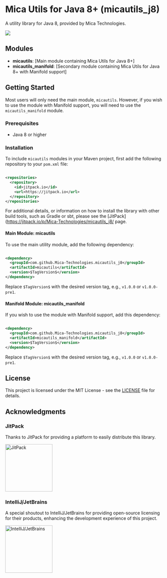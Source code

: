 # Mica Utils for Java 8+ (micautils_j8)

A utility library for Java 8, provided by Mica Technologies.

[![](https://jitpack.io/v/Mica-Technologies/micautils_j8.svg)](https://jitpack.io/#Mica-Technologies/micautils_j8)

## Modules

- **micautils**: [Main module containing Mica Utils for Java 8+]
- **micautils_manifold**: [Secondary module containing Mica Utils for Java 8+ with Manifold support]

## Getting Started

Most users will only need the main module, `micautils`. However, if you wish to use the
module with Manifold support, you will need to use the `micautils_manifold` module.

### Prerequisites

- Java 8 or higher

### Installation

To include `micautils` modules in your Maven project, first add the following repository to
your `pom.xml` file:

```xml

<repositories>
  <repository>
    <id>jitpack.io</id>
    <url>https://jitpack.io</url>
  </repository>
</repositories>
```

For additional details, or information on how to install the library with other build tools, such as
Gradle or sbt, please see the [JitPack](https://jitpack.io/p/Mica-Technologies/micautils_j8/ page.

#### Main Module: micautils

To use the main utility module, add the following dependency:

```xml

<dependency>
  <groupId>com.github.Mica-Technologies.micautils_j8</groupId>
  <artifactId>micautils</artifactId>
  <version>$TagVersion$</version>
</dependency>
```

Replace `$TagVersion$` with the desired version tag, e.g., `v1.0.0` or `v1.0.0-pre1`.

#### Manifold Module: micautils_manifold

If you wish to use the module with Manifold support, add this dependency:

```xml

<dependency>
  <groupId>com.github.Mica-Technologies.micautils_j8</groupId>
  <artifactId>micautils_manifold</artifactId>
  <version>$TagVersion$</version>
</dependency>
```

Replace `$TagVersion$` with the desired version tag, e.g., `v1.0.0` or `v1.0.0-pre1`.

## License

This project is licensed under the MIT License - see the [LICENSE](LICENSE) file for details.

## Acknowledgments

### JitPack

Thanks to JitPack for providing a platform to easily distribute this library.

[<img src="https://jitpack.io/w/img/jitpack_bg_opacity01.png" width="150" alt="JitPack" />](https://jitpack.io/)

### IntelliJ/JetBrains

A special shoutout to IntelliJ/JetBrains for providing open-source licensing for their products,
enhancing the development experience of this project.

[<img src="https://resources.jetbrains.com/storage/products/company/brand/logos/jb_beam.png" width="150" alt="IntelliJ/JetBrains" />](https://www.jetbrains.com/)
